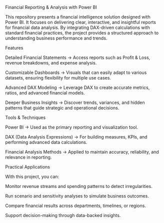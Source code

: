 Financial Reporting & Analysis with Power BI

This repository presents a financial intelligence solution designed with Power BI. It focuses on delivering clear, interactive, and insightful reports for financial data analysis. By integrating DAX-driven calculations with standard financial practices, the project provides a structured approach to understanding business performance and trends.

Features

Detailed Financial Statements → Access reports such as Profit & Loss, revenue breakdowns, and expense analysis.

Customizable Dashboards → Visuals that can easily adapt to various datasets, ensuring flexibility for multiple use cases.

Advanced DAX Modeling → Leverage DAX to create accurate metrics, ratios, and advanced financial models.

Deeper Business Insights → Discover trends, variances, and hidden patterns that guide strategic and operational decisions.

Tools & Techniques

Power BI → Used as the primary reporting and visualization tool.

DAX (Data Analysis Expressions) → For building measures, KPIs, and performing advanced data calculations.

Financial Analysis Methods → Applied to maintain accuracy, reliability, and relevance in reporting.

Practical Applications

With this project, you can:

Monitor revenue streams and spending patterns to detect irregularities.

Run scenario and sensitivity analyses to simulate business outcomes.

Compare financial results across departments, timelines, or regions.

Support decision-making through data-backed insights.
